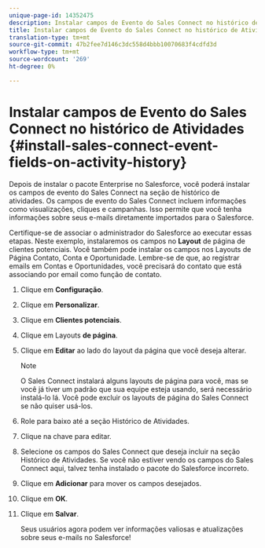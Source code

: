 ```yaml
---
unique-page-id: 14352475
description: Instalar campos de Evento do Sales Connect no histórico de Atividades - Documentos do Marketing - Documentação do produto
title: Instalar campos de Evento do Sales Connect no histórico de Atividades
translation-type: tm+mt
source-git-commit: 47b2fee7d146c3dc558d4bbb10070683f4cdfd3d
workflow-type: tm+mt
source-wordcount: '269'
ht-degree: 0%

---
```



# Instalar campos de Evento do Sales Connect no histórico de Atividades {#install-sales-connect-event-fields-on-activity-history}

Depois de instalar o pacote Enterprise no Salesforce, você poderá instalar os campos de evento do Sales Connect na seção de histórico de atividades. Os campos de evento do Sales Connect incluem informações como visualizações, cliques e campanhas. Isso permite que você tenha informações sobre seus e-mails diretamente importados para o Salesforce.

Certifique-se de associar o administrador do Salesforce ao executar essas etapas. Neste exemplo, instalaremos os campos no **Layout** de página de clientes potenciais. Você também pode instalar os campos nos Layouts de Página Contato, Conta e Oportunidade. Lembre-se de que, ao registrar emails em Contas e Oportunidades, você precisará do contato que está associando por email como função de contato.

1. Clique em **Configuração**.
1. Clique em **Personalizar**.
1. Clique em **Clientes potenciais**.
1. Clique em Layouts **de página**.
1. Clique em **Editar** ao lado do layout da página que você deseja alterar.

   >[!NOTE]
   >
   >O Sales Connect instalará alguns layouts de página para você, mas se você já tiver um padrão que sua equipe esteja usando, será necessário instalá-lo lá. Você pode excluir os layouts de página do Sales Connect se não quiser usá-los.

1. Role para baixo até a seção Histórico de Atividades.
1. Clique na chave para editar.
1. Selecione os campos do Sales Connect que deseja incluir na seção Histórico de Atividades. Se você não estiver vendo os campos do Sales Connect aqui, talvez tenha instalado o pacote do Salesforce incorreto.
1. Clique em **Adicionar** para mover os campos desejados.
1. Clique em **OK**.
1. Clique em **Salvar**.

   Seus usuários agora podem ver informações valiosas e atualizações sobre seus e-mails no Salesforce!

